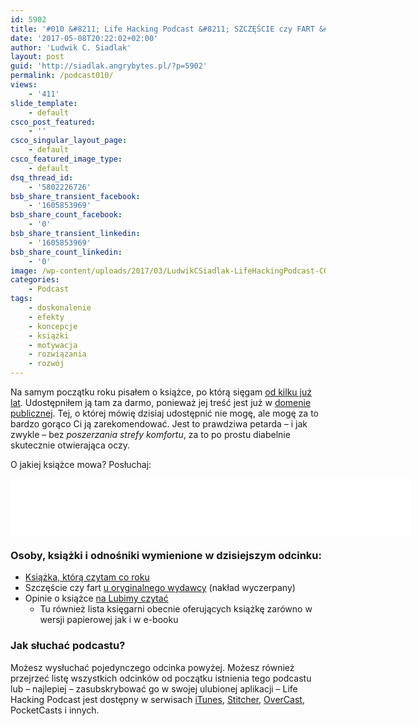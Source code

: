 ```yaml
---
id: 5902
title: '#010 &#8211; Life Hacking Podcast &#8211; SZCZĘŚCIE czy FART &#8211; Czy wiesz na czym polega różnica?'
date: '2017-05-08T20:22:02+02:00'
author: 'Ludwik C. Siadlak'
layout: post
guid: 'http://siadlak.angrybytes.pl/?p=5902'
permalink: /podcast010/
views:
    - '411'
slide_template:
    - default
csco_post_featured:
    - ''
csco_singular_layout_page:
    - default
csco_featured_image_type:
    - default
dsq_thread_id:
    - '5802226726'
bsb_share_transient_facebook:
    - '1605853969'
bsb_share_count_facebook:
    - '0'
bsb_share_transient_linkedin:
    - '1605853969'
bsb_share_count_linkedin:
    - '0'
image: /wp-content/uploads/2017/03/LudwikCSiadlak-LifeHackingPodcast-COVER-1.png
categories:
    - Podcast
tags:
    - doskonalenie
    - efekty
    - koncepcje
    - książki
    - motywacja
    - rozwiązania
    - rozwój
---
```


Na samym początku roku pisałem o książce, po którą sięgam [od kilku już lat](http://personaldevelopment.pl/think-and-grow-rich/). Udostępniłem ją tam za darmo, ponieważ jej treść jest już w [domenie publicznej](https://www.wikiwand.com/pl/Domena_publiczna). Tej, o której mówię dzisiaj udostępnić nie mogę, ale mogę za to bardzo gorąco Ci ją zarekomendować. Jest to prawdziwa petarda – i jak zwykle – bez *poszerzania strefy komfortu*, za to po prostu diabelnie skutecznie otwierająca oczy.

O jakiej książce mowa? Posłuchaj:

<iframe allowfullscreen="" height="90" loading="lazy" mozallowfullscreen="" msallowfullscreen="" oallowfullscreen="" scrolling="no" src="//html5-player.libsyn.com/embed/episode/id/5341641/height/90/width/640/theme/custom/autonext/no/thumbnail/yes/autoplay/no/preload/no/no_addthis/no/direction/backward/render-playlist/no/custom-color/335da9/" style="border: none" webkitallowfullscreen="" width="640"></iframe>

### Osoby, książki i odnośniki wymienione w dzisiejszym odcinku:

- [Książka, którą czytam co roku](http://personaldevelopment.pl/think-and-grow-rich/)
- Szczęście czy fart [u oryginalnego wydawcy](http://www.wydawnictwoamber.pl/kategorie/proza-swiatowa/szczescie-czy-fart,p362116253) (nakład wyczerpany)
- Opinie o książce [na Lubimy czytać](http://lubimyczytac.pl/ksiazka/240260/szczescie-czy-fart)
    - Tu również lista księgarni obecnie oferujących książkę zarówno w wersji papierowej jak i w e-booku

### Jak słuchać podcastu?

Możesz wysłuchać pojedynczego odcinka powyżej. Możesz również przejrzeć listę wszystkich odcinków od początku istnienia tego podcastu lub – najlepiej – zasubskrybować go w swojej ulubionej aplikacji – Life Hacking Podcast jest dostępny w serwisach [iTunes](https://itunes.apple.com/pl/podcast/life-hacking-podcast/id1217867939?mt=2), [Stitcher](http://app.stitcher.com/browse/feed/134392/details), [OverCast](https://overcast.fm/itunes1217867939/life-hacking-podcast), PocketCasts i innych.